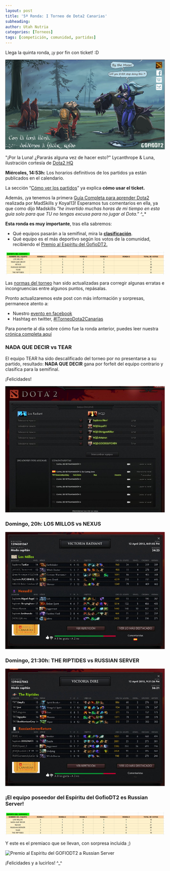 ```yaml
---
layout: post
title: '5ª Ronda: I Torneo de Dota2 Canarias'
subheading: 
author: Utah Nutria
categories: [Torneos]
tags: [competición, comunidad, partidas]
---
```

Llega la quinta ronda, ¡y por fin con ticket! :D

![](/assets/images/2015/04/Lycanthrope-Luna-comics.jpg)

"¡Por la Luna! ¿Pararás alguna vez de hacer esto?" Lycanthrope & Luna, ilustración cortesía de [Dota2 HQ](http://dota2hq.eu/photo/lycanthrope_luna_comics/1-0-146)

**Miércoles, 14:53h:** Los horarios definitivos de los partidos ya están publicados en el calendario.

La sección “[Cómo ver los partidos](/i-torneo-ver-los-partidos)” ya explica **cómo usar el ticket.**

Además, ¡ya tenemos la primera [Guía Completa para aprender Dota2](/dota-2-guia-completa) realizada por MadSkills y Koyal13! Esperamos tus comentarios en ella, ya que como dijo Madskills *"he invertido muchas horas de mi tiempo en esta guía solo para que TU no tengas excusa para no jugar al Dota." ^\_**

**Esta ronda es muy importante**, tras ella sabremos:
* Qué equipos pasarán a la semifinal, mira la [**clasificación**](http://binarybeast.com/xDOTA21412245).
* Qué equipo es el más deportivo según los votos de la comunidad, recibiendo el [Premio al Espíritu del GofioDT2.](/i-torneo-premios)

![Clasificación tras la 4ª ronda al Equipo poseedor del Espíritu del GofioDT2](/assets/images/2015/04/Captura-de-pantalla-de-2015-03-24-011454.png)

Las [normas del torneo](/i-torneo-normas) han sido actualizadas para corregir algunas erratas e incongruencias entre algunos puntos, repásalas.

Pronto actualizaremos este post con más información y sorpresas, permanece atento a:

* Nuestro [evento en facebook](https://www.facebook.com/events/801441763255895/)
* Hashtag en twitter, [#ITorneoDota2Canarias](https://twitter.com/search?q=%23ITorneoDota2Canarias&src=typd)

Para ponerte al día sobre cómo fue la ronda anterior, puedes leer nuestra [crónica completa aquí](/4a-ronda-del-i-torneo-de-dota2-canarias/)

### NADA QUE DECIR vs TEAR

El equipo TEAR ha sido descalificado del torneo por no presentarse a su partido, resultado: **NADA QUE DECIR** gana por forfeit del equipo contrario y clasifica para la semifinal.

¡Felicidades!

![5 ronda 1](/assets/images/2015/04/5-ronda-1.jpg)

### Domingo, 20h: LOS MILLOS vs NEXUS

![5 ronda 2](/assets/images/2015/04/5-ronda-2.jpg)

### Domingo, 21:30h: THE RIPTIDES vs RUSSIAN SERVER

![5 ronda 3](/assets/images/2015/04/5-ronda-3.jpg)

### ¡El equipo poseedor del Espíritu del GofioDT2 es **Russian Server**!

![Recuento de votos tras la quinta ronda](/assets/images/2015/04/Captura-de-pantalla-de-2015-04-12-233153.png)

Y este es el premiaco que se llevan, con sorpresa incluida ;)

![Premio al Espíritu del GOFIODT2 a Russian Server](/assets/images/2015/04/Premio-Espíritu-GofioDT2-DEF.jpg)

¡Felicidades y a lucirlos! ^_^